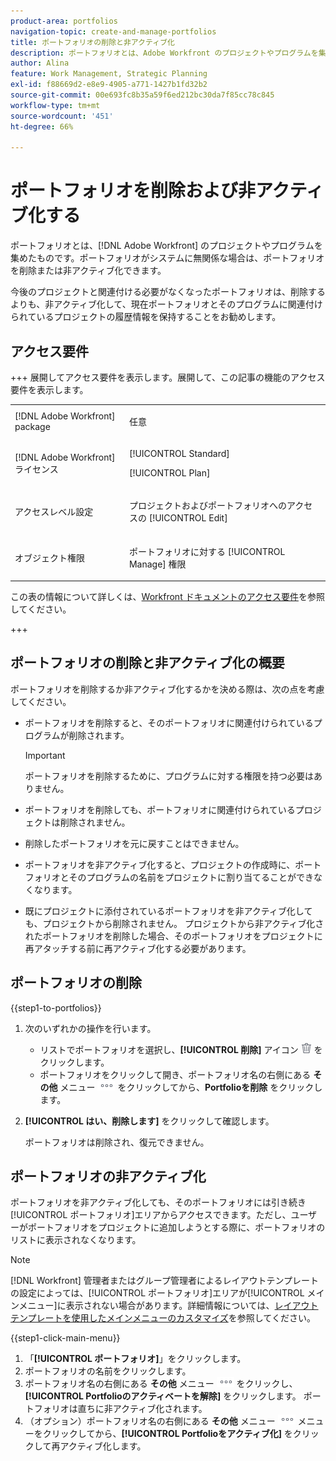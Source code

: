 ```yaml
---
product-area: portfolios
navigation-topic: create-and-manage-portfolios
title: ポートフォリオの削除と非アクティブ化
description: ポートフォリオとは、Adobe Workfront のプロジェクトやプログラムを集めたものです。ポートフォリオがシステムに無関係な場合は、ポートフォリオを削除または非アクティブ化できます。
author: Alina
feature: Work Management, Strategic Planning
exl-id: f88669d2-e8e9-4905-a771-1427b1fd32b2
source-git-commit: 00e693fc8b35a59f6ed212bc30da7f85cc78c845
workflow-type: tm+mt
source-wordcount: '451'
ht-degree: 66%

---
```


# ポートフォリオを削除および非アクティブ化する

<!--Audited: 08/2025-->

ポートフォリオとは、[!DNL Adobe Workfront] のプロジェクトやプログラムを集めたものです。ポートフォリオがシステムに無関係な場合は、ポートフォリオを削除または非アクティブ化できます。

今後のプロジェクトと関連付ける必要がなくなったポートフォリオは、削除するよりも、非アクティブ化して、現在ポートフォリオとそのプログラムに関連付けられているプロジェクトの履歴情報を保持することをお勧めします。

## アクセス要件

+++ 展開してアクセス要件を表示します。展開して、この記事の機能のアクセス要件を表示します。 

<table style="table-layout:auto"> 
 <col> 
 <col> 
 <tbody> 
  <tr> 
   <td role="rowheader">[!DNL Adobe Workfront] package</td> 
   <td> <p>任意</p> </td> 
  </tr> 
  <tr> 
   <td role="rowheader">[!DNL Adobe Workfront] ライセンス</td> 
   <td> <p>[!UICONTROL Standard]</p>
   <p>[!UICONTROL Plan]</p> </td> 
  </tr> 
  <tr> 
   <td role="rowheader">アクセスレベル設定</td> 
   <td> <p>プロジェクトおよびポートフォリオへのアクセスの [!UICONTROL Edit]</p>  </td> 
  </tr> 
  <tr> 
   <td role="rowheader">オブジェクト権限</td> 
   <td> <p>ポートフォリオに対する [!UICONTROL Manage] 権限 </p> </td> 
  </tr> 
 </tbody> 
</table>

この表の情報について詳しくは、[Workfront ドキュメントのアクセス要件](/help/quicksilver/administration-and-setup/add-users/access-levels-and-object-permissions/access-level-requirements-in-documentation.md)を参照してください。

+++

<!--Old:

<table style="table-layout:auto"> 
 <col> 
 <col> 
 <tbody> 
  <tr> 
   <td role="rowheader">[!DNL Adobe Workfront] plan</td> 
   <td> <p>Any </p> </td> 
  </tr> 
  <tr> 
   <td role="rowheader">[!DNL Adobe Workfront] license</td> 
   <td> <p>[!UICONTROL Standard]</p>
   <p>[!UICONTROL Plan]</p> </td> 
  </tr> 
  <tr> 
   <td role="rowheader">Access level configurations</td> 
   <td> <p>[!UICONTROL Edit] access to Projects and Portfolios</p>  </td> 
  </tr> 
  <tr> 
   <td role="rowheader">Object permissions</td> 
   <td> <p>[!UICONTROL Manage] permissions on the portfolio </p> </td> 
  </tr> 
 </tbody> 
</table>

For more detail about the information in this table, see [Access requirements in Workfront documentation](/help/quicksilver/administration-and-setup/add-users/access-levels-and-object-permissions/access-level-requirements-in-documentation.md).
-->

## ポートフォリオの削除と非アクティブ化の概要

ポートフォリオを削除するか非アクティブ化するかを決める際は、次の点を考慮してください。

* ポートフォリオを削除すると、そのポートフォリオに関連付けられているプログラムが削除されます。

  >[!IMPORTANT]
  >
  >ポートフォリオを削除するために、プログラムに対する権限を持つ必要はありません。

* ポートフォリオを削除しても、ポートフォリオに関連付けられているプロジェクトは削除されません。
* 削除したポートフォリオを元に戻すことはできません。
* ポートフォリオを非アクティブ化すると、プロジェクトの作成時に、ポートフォリオとそのプログラムの名前をプロジェクトに割り当てることができなくなります。
* 既にプロジェクトに添付されているポートフォリオを非アクティブ化しても、プロジェクトから削除されません。 プロジェクトから非アクティブ化されたポートフォリオを削除した場合、そのポートフォリオをプロジェクトに再アタッチする前に再アクティブ化する必要があります。

## ポートフォリオの削除

{{step1-to-portfolios}}

1. 次のいずれかの操作を行います。

   * リストでポートフォリオを選択し、**[!UICONTROL 削除]** アイコン ![&#x200B; 削除アイコン &#x200B;](assets/delete.png) をクリックします。
   * ポートフォリオをクリックして開き、ポートフォリオ名の右側にある **その他** メニュー ![&#x200B; その他のメニュー &#x200B;](assets/more-icon.png) をクリックしてから、**Portfolioを削除** をクリックします。
1. **[!UICONTROL はい、削除します]** をクリックして確認します。

   ポートフォリオは削除され、復元できません。

## ポートフォリオの非アクティブ化

ポートフォリオを非アクティブ化しても、そのポートフォリオには引き続き[!UICONTROL ポートフォリオ]エリアからアクセスできます。ただし、ユーザーがポートフォリオをプロジェクトに追加しようとする際に、ポートフォリオのリストに表示されなくなります。

>[!NOTE]
>
>[!DNL Workfront] 管理者またはグループ管理者によるレイアウトテンプレートの設定によっては、[!UICONTROL ポートフォリオ]エリアが[!UICONTROL メインメニュー]に表示されない場合があります。詳細情報については、[レイアウトテンプレートを使用したメインメニューのカスタマイズ](../../../administration-and-setup/customize-workfront/use-layout-templates/customize-main-menu.md)を参照してください。

{{step1-click-main-menu}}

1. 「**[!UICONTROL ポートフォリオ]**」をクリックします。
1. ポートフォリオの名前をクリックします。
1. ポートフォリオ名の右側にある **その他** メニュー ![&#x200B; その他メニュー &#x200B;](assets/more-icon.png) をクリックし、**[!UICONTROL Portfolioのアクティベートを解除]** をクリックします。
ポートフォリオは直ちに非アクティブ化されます。
1. （オプション）ポートフォリオ名の右側にある **その他** メニュー ![&#x200B; その他 &#x200B;](assets/more-icon.png) メニューをクリックしてから、**[!UICONTROL Portfolioをアクティブ化]** をクリックして再アクティブ化します。


